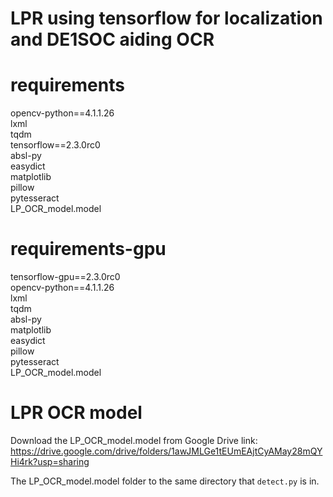 # LPR using tensorflow for localization and DE1SOC aiding OCR

# requirements
opencv-python==4.1.1.26 <br/>
lxml <br/>
tqdm <br/>
tensorflow==2.3.0rc0 <br/>
absl-py <br/>
easydict <br/>
matplotlib <br/>
pillow <br/>
pytesseract <br/>
LP_OCR_model.model <br/>

# requirements-gpu
tensorflow-gpu==2.3.0rc0 <br/>
opencv-python==4.1.1.26 <br/>
lxml <br/>
tqdm <br/>
absl-py <br/>
matplotlib <br/>
easydict <br/>
pillow <br/>
pytesseract <br/>
LP_OCR_model.model <br/>

# LPR OCR model
Download the LP_OCR_model.model from Google Drive link: <br/>
https://drive.google.com/drive/folders/1awJMLGe1tEUmEAjtCyAMay28mQYHi4rk?usp=sharing <br/>

The LP_OCR_model.model folder to the same directory that ``detect.py`` is in. <br/>
